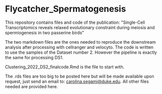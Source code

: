# Flycatcher_Spermatogenesis
This repository contains files and code of the publication: "Single-Cell Transcriptomics reveals relaxed evolutionary constraint during meiosis and spermiogenesis in two passerine birds"

The two markdown files are the ones needed to reproduce the downstream analysis after processing with cellranger and velocyto. The code is written to use the samples of the Dataset number 2. However the pipeline is exactly the same for processing DS1. 

Clustering_2022_DS2_finalcode.Rmd is the file to start with. 

The .rds files are too big to be posted here but will be made available upon request, just send an email to: carolina.segami@duke.edu. All other files needed are provided here.
